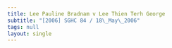 ```yaml
---
title: Lee Pauline Bradnam v Lee Thien Terh George
subtitle: "[2006] SGHC 84 / 18\_May\_2006"
tags: null
layout: single
---
```


